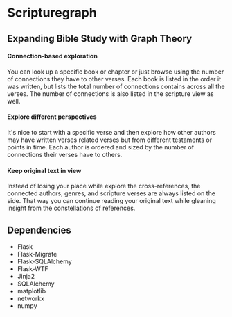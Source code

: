 # Scripturegraph

## Expanding Bible Study with Graph Theory

#### Connection-based exploration
You can look up a specific book or chapter or just browse using the number of connections they have to other verses. Each book is listed in the order it was written, but lists the total number of connections contains across all the verses. The number of connections is also listed in the scripture view as well.

#### Explore different perspectives
It's nice to start with a specific verse and then explore how other authors may have written verses related verses but from different testaments or points in time. Each author is ordered and sized by the number of connections their verses have to others.

#### Keep original text in view
Instead of losing your place while explore the cross-references, the connected authors, genres, and scripture verses are always listed on the side. That way you can continue reading your original text while gleaning insight from the constellations of references.

## Dependencies

- Flask
- Flask-Migrate
- Flask-SQLAlchemy
- Flask-WTF
- Jinja2
- SQLAlchemy
- matplotlib
- networkx
- numpy

